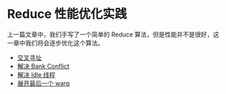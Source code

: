 # Reduce 性能优化实践

上一篇文章中，我们手写了一个简单的 Reduce 算法，但是性能并不是很好，这一章中我们将会逐步优化这个算法。

+ [交叉寻址](./01_interleaved_addressing/README.md)
+ [解决 Bank Conflict](./02_bank_conflict/README.md)
+ [解决 Idle 线程](./03_idle_thread/README.md)
+ [展开最后一个 warp](./04_unroll_last_warp/README.md)